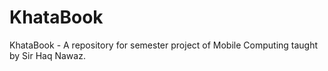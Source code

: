 # KhataBook
KhataBook - A repository for semester project of Mobile Computing taught by Sir Haq Nawaz.
